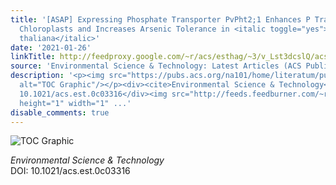 ```yaml
---
title: '[ASAP] Expressing Phosphate Transporter PvPht2;1 Enhances P Transport to the
  Chloroplasts and Increases Arsenic Tolerance in <italic toggle="yes">Arabidopsis
  thaliana</italic>'
date: '2021-01-26'
linkTitle: http://feedproxy.google.com/~r/acs/esthag/~3/v_Lst3dcslQ/acs.est.0c03316
source: 'Environmental Science & Technology: Latest Articles (ACS Publications)'
description: '<p><img src="https://pubs.acs.org/na101/home/literatum/publisher/achs/journals/content/esthag/0/esthag.ahead-of-print/acs.est.0c03316/20210126/images/medium/es0c03316_0006.gif"
  alt="TOC Graphic"/></p><div><cite>Environmental Science & Technology</cite></div><div>DOI:
  10.1021/acs.est.0c03316</div><img src="http://feeds.feedburner.com/~r/acs/esthag/~4/v_Lst3dcslQ"
  height="1" width="1" ...'
disable_comments: true
---
```

<p><img src="https://pubs.acs.org/na101/home/literatum/publisher/achs/journals/content/esthag/0/esthag.ahead-of-print/acs.est.0c03316/20210126/images/medium/es0c03316_0006.gif" alt="TOC Graphic"/></p><div><cite>Environmental Science & Technology</cite></div><div>DOI: 10.1021/acs.est.0c03316</div><img src="http://feeds.feedburner.com/~r/acs/esthag/~4/v_Lst3dcslQ" height="1" width="1" ...